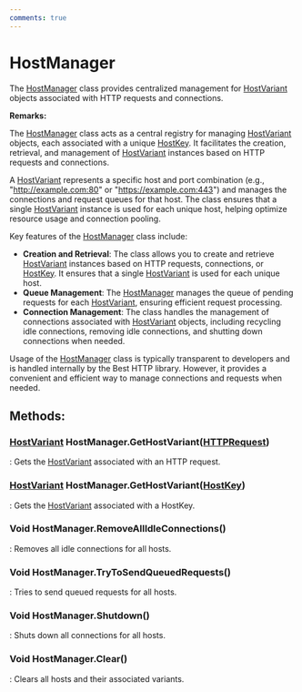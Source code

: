 ```yaml
---
comments: true
---
```

# HostManager

The [HostManager]() class provides centralized management for [HostVariant](HostVariant.md) objects associated with HTTP requests and connections. 

**Remarks:**

The [HostManager]() class acts as a central registry for managing [HostVariant](HostVariant.md) objects, each associated with a unique [HostKey](HostKey.md). It facilitates the creation, retrieval, and management of [HostVariant](HostVariant.md) instances based on HTTP requests and connections. 

 A [HostVariant](HostVariant.md) represents a specific host and port combination (e.g., "http://example.com:80" or "https://example.com:443") and manages the connections and request queues for that host. The class ensures that a single [HostVariant](HostVariant.md) instance is used for each unique host, helping optimize resource usage and connection pooling. 

 Key features of the [HostManager]() class include: 

- **Creation and Retrieval**:  The class allows you to create and retrieve [HostVariant](HostVariant.md) instances based on HTTP requests, connections, or [HostKey](HostKey.md). It ensures that a single [HostVariant](HostVariant.md) is used for each unique host. 
- **Queue Management**:  The [HostManager]() manages the queue of pending requests for each [HostVariant](HostVariant.md), ensuring efficient request processing. 
- **Connection Management**:  The class handles the management of connections associated with [HostVariant](HostVariant.md) objects, including recycling idle connections, removing idle connections, and shutting down connections when needed. 



 Usage of the [HostManager]() class is typically transparent to developers and is handled internally by the Best HTTP library. However, it provides a convenient and efficient way to manage connections and requests when needed. 


## **Methods**:

### [HostVariant](HostVariant.md) HostManager.GetHostVariant([HTTPRequest](../HTTP/HTTPRequest.md))
: Gets the [HostVariant](HostVariant.md) associated with an HTTP request. 

### [HostVariant](HostVariant.md) HostManager.GetHostVariant([HostKey](HostKey.md))
: Gets the [HostVariant](HostVariant.md) associated with a HostKey. 

### Void HostManager.RemoveAllIdleConnections()
: Removes all idle connections for all hosts. 

### Void HostManager.TryToSendQueuedRequests()
: Tries to send queued requests for all hosts. 

### Void HostManager.Shutdown()
: Shuts down all connections for all hosts. 

### Void HostManager.Clear()
: Clears all hosts and their associated variants. 